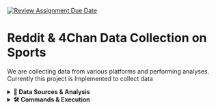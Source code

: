 [![Review Assignment Due Date](https://classroom.github.com/assets/deadline-readme-button-24ddc0f5d75046c5622901739e7c5dd533143b0c8e959d652212380cedb1ea36.svg)](https://classroom.github.com/a/_WcIwctJ)


# Reddit & 4Chan Data Collection on Sports

We are collecting data from various platforms and performing analyses. Currently this project is Implemented to collect data

<details>
<summary><b>🚀 Data Sources & Analysis</b></summary>

- **Reddit API:** Data is collected from Reddit's API.
  
- **4Chan API:** Data from 4Chan's API is also gathered.
  
- **PostgreSQL Database:** The collected data is stored in a PostgreSQL database.
  
- **Analysis:** We conduct both sentimental and competitive analyses on the stored data.
  
- **Backend Daemon:** A backend daemon is employed to fetch data from the APIs.

- **Scheduler:** We utilize Faktory as our scheduler.

</details>

<details>
<summary><b>🛠️ Commands & Execution</b></summary>

- **Directory Navigation:**  
  Navigate to the directory containing `manage.py`:  
  `cd path/to/manage.py`

- **Reddit Data Collection:**  
  `python manage.py reddit_data_collection`

- **4Chan Data Collection:**  
  `python manage.py 4chan_data_collection`

- **Job Scheduling:**  
  Initialize and run the job queue (Currently reddit and 4chan Job are added):  
  `python init_enqueue.py`
  `python worker.py`


- **Faktory Web Interface:**  
Observe the Faktory dashboard at (tunneling needed) [http://localhost:7420/](http://localhost:7420/)



